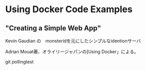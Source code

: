 # Using Docker Code Examples
## "Creating a Simple Web App"

Kevin Gaudian の　monsteridを元にしたシンプルなidentionサーバ

Adrian Mouat著、オライリージャパンの[Using Docker」による。


git pollingtest